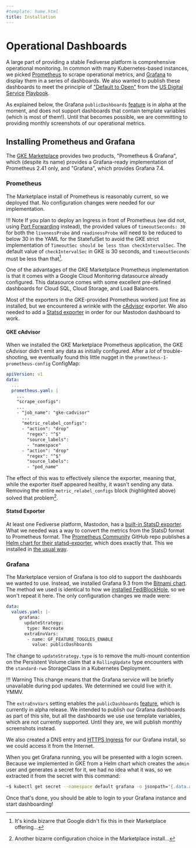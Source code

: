 ```yaml
---
#template: home.html
title: Installation
---
```


# Operational Dashboards

A large part of providing a stable Fediverse platform is comprehensive operational monitoring. In common with many Kubernetes-based instances, we picked [Prometheus](https://prometheus.io/) to scrape operational metrics, and [Grafana](https://grafana.com/) to display them in a series of dashboards. We also wanted to publish these dashboards to meet the principle of ["Default to Open"](https://playbook.cio.gov/#play13) from the [US Digital Service](https://www.usds.gov/) [Playbook](https://playbook.cio.gov/).

As explained below, the Grafana `publicDashboards` [feature](https://grafana.com/docs/grafana/latest/dashboards/dashboard-public/) is in alpha at the moment, and does not support dashboards that contain template variables (which is most of them!). Until that becomes possible, we are committing to providing monthly screenshots of our operational metrics.

## Installing Prometheus and Grafana

The [GKE Marketplace](https://cloud.google.com/marketplace) provides two products, "Prometheus & Grafana", which (despite its name) provides a Grafana-ready implementation of Prometheus 2.41 only, and "Grafana", which provides Grafana 7.4.

### Prometheus

The Marketplace install of Prometheus is reasonably current, so we deployed that. No configuration changes were needed for our implementation.

!!! Note
    If you plan to deploy an Ingress in front of Prometheus (we did not, using [Port Forwarding](https://kubernetes.io/docs/tasks/access-application-cluster/port-forward-access-application-cluster/) instead), the provided values of `timeoutSeconds: 30` for both the `livenessProbe` and `readinessProbe` will need to be reduced to below 30 in the YAML for the StatefulSet to avoid the GKE strict implementation of `TimeoutSec should be less than checkIntervalSec`. The default value of `checkIntervalSec` in GKE is 30 seconds, and `timeoutSeconds` must be less than that[^1].

One of the advantages of the GKE Marketplace Prometheus implementation is that it comes with a Google Cloud Monitoring datasource already configured. This datasource comes with some excellent pre-defined dashboards for Cloud SQL, Cloud Storage, and Load Balancers.

Most of the exporters in the GKE-provided Prometheus worked just fine as installed, but we encountered a wrinkle with the [cAdvisor](https://github.com/google/cadvisor) exporter. We also needed to add a [Statsd exporter](https://github.com/prometheus/statsd_exporter) in order for our Mastodon dashboard to work.

#### GKE cAdvisor

When we installed the GKE Marketplace Prometheus application, the GKE cAdvisor didn't emit any data as initially configured. After a *lot* of trouble-shooting, we eventually found this little nugget in the `prometheus-1-prometheus-config` ConfigMap:

```yaml hl_lines="10-18"
apiVersion: v1
data:
  ...
  prometheus.yaml: |
    ...
    "scrape_configs":
    ...
    - "job_name": "gke-cadvisor"
      ...
      "metric_relabel_configs":
      - "action": "drop"
        "regex": "^$"
        "source_labels":
        - "namespace"
      - "action": "drop"
        "regex": "^$"
        "source_labels":
        - "pod_name"
```

The effect of this was to effectively silence the exporter, meaning that, while the exporter itself appeared healthy, it wasn't sending any data. Removing the entire `metric_relabel_configs` block (highlighted above) solved that problem[^2].

#### Statsd Exporter

At least one Fediverse platform, Mastodon, has a [built-in StatsD exporter](https://docs.joinmastodon.org/admin/config/#statsd). What we needed was a way to convert the metrics from the StatsD format to Prometheus format. The [Prometheus Community](https://github.com/prometheus-community) GitHub repo publishes a [Helm chart for their statsd-exporter](https://github.com/prometheus-community/helm-charts/tree/main/charts/prometheus-statsd-exporter), which does exactly that. This we installed in [the usual way](/building/fediblockhole/#deploying-fediblockhole).

### Grafana

 The Marketplace version of Grafana is too old to support the dashboards we wanted to use. Instead, we installed Grafana 9.3 from the [Bitnami chart](https://github.com/bitnami/charts/tree/main/bitnami/grafana). The method we used is identical to how we [installed FediBlockHole](/building/fediblockhole/#deploying-fediblockhole), so we won't repeat it here. The only configuration changes we made were:

```yaml title="/grafana/configmap-grafana-helm-chart-value-overrides.yaml"
data:
  values.yaml: |- 
     grafana:
       updateStrategy:
        type: Recreate
       extraEnvVars:
        - name: GF_FEATURE_TOGGLES_ENABLE
          value: publicDashboards
```

The change to `updateStrategy.type` is to remove the multi-mount contention on the Persistent Volume claim that a `RollingUpdate` type encounters with the `standard-rwo` StorageClass in a Kubernetes Deployment.

!!! Warning
    This change means that the Grafana service will be briefly unavailable during pod updates. We determined we could live with it. YMMV.

The `extraEnvVars` setting enables the `publicDashboards` [feature](https://grafana.com/docs/grafana/latest/dashboards/dashboard-public/), which is currently in alpha release. We intended to publish our Grafana dashboards as part of this site, but all the dashboards we use use template variables, which are not currently supported. Until they are, we will publish monthly screenshots instead.

We also created a DNS entry and [HTTPS Ingress](https://cloud.google.com/kubernetes-engine/docs/tutorials/http-balancer) for our Grafana install, so we could access it from the Internet.

When you get Grafana running, you will be presented with a login screen. Because we implemented in GKE from a Helm chart which creates the `admin` user and generates a secret for it, we had no idea what it was, so we extracted it from the secret with this command:

```bash
~$ kubectl get secret --namespace default grafana -o jsonpath="{.data.admin-password}" | base64 --decode ; echo
```

Once that's done, you should be able to login to your Grafana instance and start dashboarding!

[^1]: It's kinda bizarre that Google didn't fix this in their Marketplace offering...
[^2]: Another bizarre configuration choice in the Marketplace install...